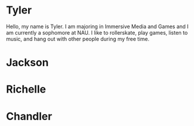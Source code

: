 # Tyler #
Hello, my name is Tyler. I am majoring in Immersive Media and Games and I am currently a sophomore at NAU. I like to rollerskate, play games, listen to music, and hang out with other people during my free time.

# Jackson #

# Richelle #

# Chandler #

